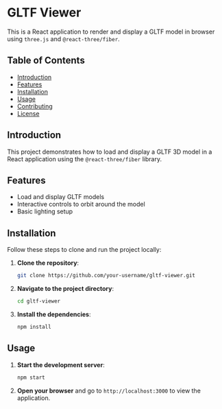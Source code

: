 # GLTF Viewer

This is a React application to render and display a GLTF model in browser using `three.js` and `@react-three/fiber`.

## Table of Contents

- [Introduction](#introduction)
- [Features](#features)
- [Installation](#installation)
- [Usage](#usage)
- [Contributing](#contributing)
- [License](#license)

## Introduction

This project demonstrates how to load and display a GLTF 3D model in a React application using the `@react-three/fiber` library.

## Features

- Load and display GLTF models
- Interactive controls to orbit around the model
- Basic lighting setup

## Installation

Follow these steps to clone and run the project locally:

1. **Clone the repository**:

    ```bash
    git clone https://github.com/your-username/gltf-viewer.git
    ```

2. **Navigate to the project directory**:

    ```bash
    cd gltf-viewer
    ```

3. **Install the dependencies**:

    ```bash
    npm install
    ```

## Usage

1. **Start the development server**:

    ```bash
    npm start
    ```

2. **Open your browser** and go to `http://localhost:3000` to view the application.


